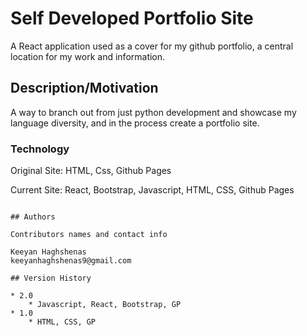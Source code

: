 # Self Developed Portfolio Site

A React application used as a cover for my github portfolio, a central location for my work and information. 

## Description/Motivation

A way to branch out from just python development and showcase my language diversity, and in the process create a portfolio site.

### Technology
Original Site:
  HTML, Css, Github Pages
  
Current Site:
  React, Bootstrap, Javascript, HTML, CSS, Github Pages

```

## Authors

Contributors names and contact info

Keeyan Haghshenas
keeyanhaghshenas9@gmail.com

## Version History

* 2.0
    * Javascript, React, Bootstrap, GP
* 1.0
    * HTML, CSS, GP
